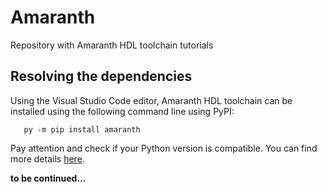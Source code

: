 # Amaranth
 Repository with Amaranth HDL toolchain tutorials
## Resolving the dependencies
 Using the Visual Studio Code editor, Amaranth HDL toolchain can be installed using the following 
 command line using PyPI:
 ```
    py -m pip install amaranth
 ```
 Pay attention and check if your Python version is compatible. You can find more details [here][def].

 [def]: https://amaranth-lang.org/docs/amaranth/latest/install.html

 **to be continued...**